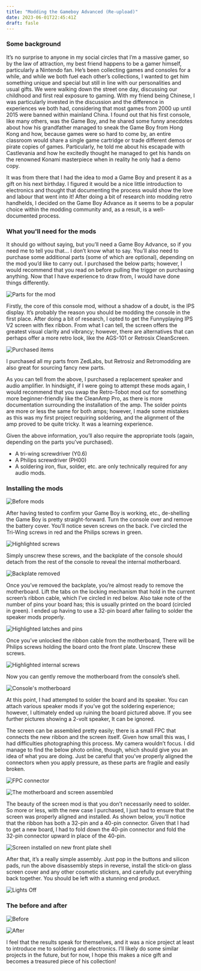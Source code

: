 ```yaml
---
title: "Modding the Gameboy Advanced (Re-upload)"
date: 2023-06-01T22:45:41Z
draft: fasle
---
```


### Some background
It’s no surprise to anyone in my social circles that I’m a massive gamer, so by the law of attraction, my best friend happens to be a gamer himself, particularly a Nintendo fan. He’s been collecting games and consoles for a while, and while we both fuel each other’s collections, I wanted to get him something unique and special but still in line with our personalities and usual gifts. We were walking down the street one day, discussing our childhood and first real exposure to gaming. With my friend being Chinese, I was particularly invested in the discussion and the difference in experiences we both had, considering that most games from 2000 up until 2015 were banned within mainland China. I found out that his first console, like many others, was the Game Boy, and he shared some funny anecdotes about how his grandfather managed to sneak the Game Boy from Hong Kong and how, because games were so hard to come by, an entire classroom would share a single game cartridge or trade different demos or pirate copies of games. Particularly, he told me about his escapade with Castlevania and how he excitedly thought he managed to get his hands on the renowned Konami masterpiece when in reality he only had a demo copy.

It was from there that I had the idea to mod a Game Boy and present it as a gift on his next birthday. I figured it would be a nice little introduction to electronics and thought that documenting the process would show the love and labour that went into it! After doing a bit of research into modding retro handhelds, I decided on the Game Boy Advance as it seems to be a popular choice within the modding community and, as a result, is a well-documented process.

### What you'll need for the mods
It should go without saying, but you’ll need a Game Boy Advance, so if you need me to tell you that... I don’t know what to say. You’ll also need to purchase some additional parts (some of which are optional), depending on the mod you’d like to carry out. I purchased the below parts; however, I would recommend that you read on before pulling the trigger on purchasing anything. Now that I have experience to draw from, I would have done things differently.

![Parts for the mod](BagParts.JPG)

Firstly, the core of this console mod, without a shadow of a doubt, is the IPS display. It’s probably the reason you should be modding the console in the first place. After doing a bit of research, I opted to get the Funnyplaying IPS V2 screen with flex ribbon. From what I can tell, the screen offers the greatest visual clarity and vibrancy; however, there are alternatives that can perhaps offer a more retro look, like the AGS-101 or Retrosix CleanScreen.

![Purchased items](Parts.png)

I purchased all my parts from ZedLabs, but Retrosiz and Retromodding are also great for sourcing fancy new parts.

As you can tell from the above, I purchased a replacement speaker and audio amplifier. In hindsight, if I were going to attempt these mods again, I would recommend that you swap the Retro-Tobot mod out for something more beginner-friendly like the CleanAmp Pro, as there is more documentation surrounding the installation of the amp. The solder points are more or less the same for both amps; however, I made some mistakes as this was my first project requiring soldering, and the alignment of the amp proved to be quite tricky. It was a learning experience.

Given the above information, you’ll also require the appropriate tools (again, depending on the parts you’ve purchased).

* A tri-wing screwdriver (Y0.6)
* A Philips screwdriver (PH00)
* A soldering iron, flux, solder, etc. are only technically required for any audio mods.

### Installing the mods

![Before mods](BeforePhoto.JPG)

After having tested to confirm your Game Boy is working, etc., de-shelling the Game Boy is pretty straight-forward. Turn the console over and remove the battery cover. You’ll notice seven screws on the back. I’ve circled the Tri-Wing screws in red and the Philips screws in green.

![Highlighted screws](HighlightedScrews.png)

Simply unscrew these screws, and the backplate of the console should detach from the rest of the console to reveal the internal motherboard.

![Backplate removed](BPremoved2.JPG)

Once you’ve removed the backplate, you’re almost ready to remove the motherboard. Lift the tabs on the locking mechanism that hold in the current screen’s ribbon cable, which I’ve circled in red below. Also take note of the number of pins your board has; this is usually printed on the board (circled in green). I ended up having to use a 32-pin board after failing to solder the speaker mods properly.

![Highlighted latches and pins](HightedLatches.png)

Once you’ve unlocked the ribbon cable from the motherboard, There will be Philips screws holding the board onto the front plate. Unscrew these screws.

![Highlighted internal screws](MBscrews.png)

Now you can gently remove the motherboard from the console’s shell.

![Console's motherboard](MotherBoard.JPG)

At this point, I had attempted to solder the board and its speaker. You can attach various speaker mods if you’ve got the soldering experience; however, I ultimately ended up ruining the board pictured above. If you see further pictures showing a 2-volt speaker, It can be ignored.

The screen can be assembled pretty easily; there is a small FPC that connects the new ribbon and the screen itself. Given how small this was, I had difficulties photographing this process. My camera wouldn’t focus. I did manage to find the below photo online, though, which should give you an idea of what you are doing. Just be careful that you’ve properly aligned the connectors when you apply pressure, as these parts are fragile and easily broken.

![FPC connector](FPC.png)

![The motherboard and screen assembled](MBandIPS.JPG)

The beauty of the screen mod is that you don’t necessarily need to solder. So more or less, with the new case I purchased, I just had to ensure that the screen was properly aligned and installed. As shown below, you’ll notice that the ribbon has both a 32-pin and a 40-pin connector. Given that I had to get a new board, I had to fold down the 40-pin connector and fold the 32-pin connector upward in place of the 40-pin.

![Screen installed on new front plate shell](ShellIPSInstalled.JPG)

After that, it’s a really simple assembly. Just pop in the buttons and silicon pads, run the above disassembly steps in reverse, install the stick-on glass screen cover and any other cosmetic stickers, and carefully put everything back together. You should be left with a stunning end product.

![Lights Off](LightsOff.JPG)

### The before and after

![Before](OriginalScreen.JPG)

![After](AfterPhoto.JPG)

I feel that the results speak for themselves, and it was a nice project at least to introduce me to soldering and electronics. I’ll likely do some similar projects in the future, but for now, I hope this makes a nice gift and becomes a treasured piece of his collection!
